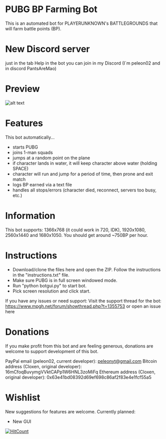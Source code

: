 # PUBG BP Farming Bot
This is an automated bot for PLAYERUNKNOWN's BATTLEGROUNDS that will farm battle points (BP).

# New Discord server
just in the tab Help in the bot you can join in my Discord (I´m peleon02 and in discord PantsAreMao)


# Preview
![alt text](https://media.giphy.com/media/wHeRtOqDbohDkbjyNq/giphy.gif "Screenshot")


# Features
This bot automatically...
* starts PUBG
* joins 1-man squads 
* jumps at a random point on the plane
* if character lands in water, it will keep character above water (holding SPACE)
* character will run and jump for a period of time, then prone and exit match
* logs BP earned via a text file
* handles all stops/errors (character died, reconnect, servers too busy, etc.)

# Information
This bot supports: 1366x768 (it could work in 720, IDK), 1920x1080, 2560x1440 and 1680x1050. You should get around ~750BP per hour.


# Instructions
* Download/clone the files here and open the ZIP. Follow the instructions in the "instructions.txt" file.
* Make sure PUBG is in full screen windowed mode.
* Run "python botgui.py" to start bot.
* Pick screen resolution and click start.

If you have any issues or need support:
Visit the support thread for the bot: https://www.mpgh.net/forum/showthread.php?t=1355753
or open an issue here

# Donations
If you make profit from this bot and are feeling generous, donations are welcome to support development of this bot.

PayPal email (peleon02, current developer): peleonyt@gmail.com
Bitcoin address (Cloxen, original developer): 16mCfoqBuvymgVVktCAPp1W6HNL3zoMiFq
Ethereum address (Cloxen, original developer): 0x63e41bd08392d69ef698c86af2f83e4e1fcf55a5



# Wishlist
New suggestions for features are welcome. Currently planned:
* New GUI

[![HitCount](http://hits.dwyl.io/{clintoxen}/{PUBG-Afk-FarmBot}.svg)](http://hits.dwyl.io/{clintoxen}/{PUBG-Afk-FarmBot})

